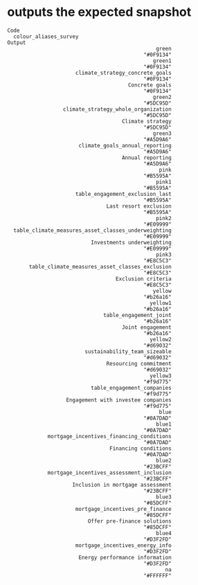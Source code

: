 # outputs the expected snapshot

    Code
      colour_aliases_survey
    Output
                                                    green 
                                                "#0F9134" 
                                                   green1 
                                                "#0F9134" 
                          climate_strategy_concrete_goals 
                                                "#0F9134" 
                                           Concrete goals 
                                                "#0F9134" 
                                                   green2 
                                                "#5DC95D" 
                      climate_strategy_whole_organization 
                                                "#5DC95D" 
                                         Climate strategy 
                                                "#5DC95D" 
                                                   green3 
                                                "#A5D9A6" 
                           climate_goals_annual_reporting 
                                                "#A5D9A6" 
                                         Annual reporting 
                                                "#A5D9A6" 
                                                     pink 
                                                "#B5595A" 
                                                    pink1 
                                                "#B5595A" 
                          table_engagement_exclusion_last 
                                                "#B5595A" 
                                    Last resort exclusion 
                                                "#B5595A" 
                                                    pink2 
                                                "#E09999" 
      table_climate_measures_asset_classes_underweighting 
                                                "#E09999" 
                               Investments underweighting 
                                                "#E09999" 
                                                    pink3 
                                                "#E8C5C3" 
           table_climate_measures_asset_classes_exclusion 
                                                "#E8C5C3" 
                                       Exclusion criteria 
                                                "#E8C5C3" 
                                                   yellow 
                                                "#b26a16" 
                                                  yellow1 
                                                "#b26a16" 
                                   table_engagement_joint 
                                                "#b26a16" 
                                         Joint engagement 
                                                "#b26a16" 
                                                  yellow2 
                                                "#d69032" 
                             sustainability_team_sizeable 
                                                "#d69032" 
                                    Resourcing commitment 
                                                "#d69032" 
                                                  yellow3 
                                                "#f9d775" 
                               table_engagement_companies 
                                                "#f9d775" 
                       Engagement with investee companies 
                                                "#f9d775" 
                                                     blue 
                                                "#0A7DAD" 
                                                    blue1 
                                                "#0A7DAD" 
                 mortgage_incentives_financing_conditions 
                                                "#0A7DAD" 
                                     Financing conditions 
                                                "#0A7DAD" 
                                                    blue2 
                                                "#23BCFF" 
                 mortgage_incentives_assessment_inclusion 
                                                "#23BCFF" 
                         Inclusion in mortgage assessment 
                                                "#23BCFF" 
                                                    blue3 
                                                "#85DCFF" 
                          mortgage_incentives_pre_finance 
                                                "#85DCFF" 
                              Offer pre-finance solutions 
                                                "#85DCFF" 
                                                    blue4 
                                                "#D3F2FD" 
                          mortgage_incentives_energy_info 
                                                "#D3F2FD" 
                           Energy performance information 
                                                "#D3F2FD" 
                                                       na 
                                                "#FFFFFF" 

